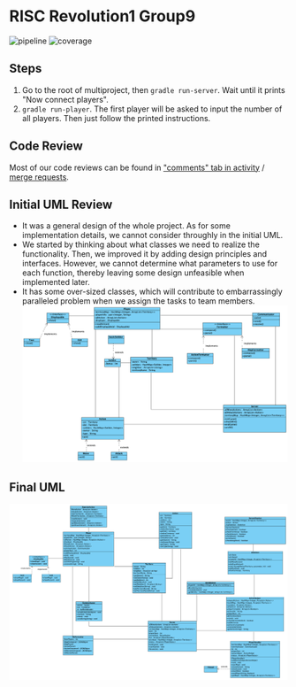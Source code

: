 # RISC Revolution1 Group9
![pipeline](https://gitlab.oit.duke.edu/yy258/ece651-spr20-g9/badges/master/pipeline.svg)
![coverage](https://gitlab.oit.duke.edu/yy258/ece651-spr20-g9/badges/master/coverage.svg?job=test)

## Steps
1. Go to the root of multiproject, then `gradle run-server`. Wait until it prints "Now connect players".
2. `gradle run-player`. The first player will be asked to input the number of all players. Then just follow the printed instructions.

## Code Review
Most of our code reviews can be found in ["comments" tab in activity](https://gitlab.oit.duke.edu/yy258/ece651-spr20-g9/activity) / [merge requests](https://gitlab.oit.duke.edu/yy258/ece651-spr20-g9/-/merge_requests?scope=all&utf8=%E2%9C%93&state=merged). 

## Initial UML Review
* It was a general design of the whole project. As for some implementation details, we cannot consider throughly in the initial UML. 
* We started by thinking about what classes we need to realize the functionality. Then, we improved it by adding design principles and interfaces. However, we cannot determine what parameters to use for each function, thereby leaving some design unfeasible when implemented later.
* It has some over-sized classes, which will contribute to embarrassingly paralleled problem when we assign the tasks to team members.
![](./initial_uml.png)

## Final UML
![](./final_uml.png)